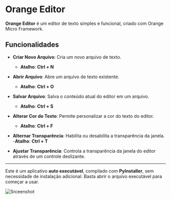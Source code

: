 # Orange Editor

**Orange Editor** é um editor de texto simples e funcional, criado com Orange Micro Framework. 

## Funcionalidades

- **Criar Novo Arquivo**: Cria um novo arquivo de texto.  
  - **Atalho**: **Ctrl + N**
  
- **Abrir Arquivo**: Abre um arquivo de texto existente.
  - **Atalho**: **Ctrl + O**

- **Salvar Arquivo**: Salva o conteúdo atual do editor em um arquivo.  
  - **Atalho**: **Ctrl + S**
  
- **Alterar Cor do Texto**: Permite personalizar a cor do texto do editor.
  - **Atalho**: **Ctrl + F**

- **Alternar Transparência**: Habilita ou desabilita a transparência da janela.
  -**Atalho**: **Ctrl + T**
 
- **Ajustar Transparência**: Controla a transparência da janela do editor através de um controle deslizante.

---

Este é um aplicativo **auto executável**, compilado com **PyInstaller**, sem necessidade de instalação adicional. Basta abrir o arquivo executável para começar a usar.


![Srceenshot](https://https://github.com/eusouanderson/orange_editor/blob/main/screenshot.gif)